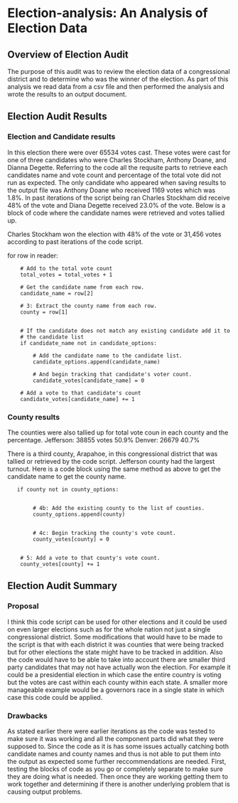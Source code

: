 # Election-analysis: An Analysis of Election Data


## Overview of Election Audit
The purpose of this audit was to review the election data of a congressional district and to determine who was the winner of the election.  As part of this analysis we read data from a csv file and then performed the analysis and wrote the results to an output document.


## Election Audit Results

### Election and Candidate results
In this election there were over 65534 votes cast.  These votes were cast for one of three candidates who were Charles Stockham, Anthony Doane, and Dianna Degette.  Referring to the code all the requsite parts to retrieve each candidates name and vote count and percentage of the total vote did not run as expected.  The only candidate who appeared when saving results to the output file was Anthony Doane who received 1169 votes which was 1.8%.  In past iterations of the script being ran Charles Stockham did receive 48% of the vote and Diana Degette received 23.0% of the vote.  Below is a block of code where the candidate names were retrieved and votes tallied up.

Charles Stockham won the election with 48% of the vote or 31,456 votes according to past iterations of the code script.



 for row in reader:

        # Add to the total vote count
        total_votes = total_votes + 1

        # Get the candidate name from each row.
        candidate_name = row[2]

        # 3: Extract the county name from each row.
        county = row[1]


        # If the candidate does not match any existing candidate add it to
        # the candidate list
        if candidate_name not in candidate_options:

            # Add the candidate name to the candidate list.
            candidate_options.append(candidate_name)

            # And begin tracking that candidate's voter count.
            candidate_votes[candidate_name] = 0

        # Add a vote to that candidate's count
        candidate_votes[candidate_name] += 1
        
        
### County results
The counties were also tallied up for total vote coun in each county and the percentage.
Jefferson: 38855 votes 50.9%
Denver: 26679 40.7%

There is a third county, Arapahoe, in this congressional district that was tallied or retrieved by the code script. Jefferson county had the largest turnout.  Here is a code block using the same method as above to get the candidate name to get the county name.



       if county not in county_options:


            # 4b: Add the existing county to the list of counties.
            county_options.append(county)


            # 4c: Begin tracking the county's vote count.
            county_votes[county] = 0


        # 5: Add a vote to that county's vote count.
        county_votes[county] += 1


## Election Audit Summary

### Proposal
I think this code script can be used for other elections and it could be used on even larger elections such as for the whole nation not just a single congressional district.  Some modifications that would have to be made to the script is that with each district it was counties that were being tracked but for other elections the state might have to be tracked in addition.  Also the code would have to be able to take into account there are smaller third party candidates that may not have actually won the election.  For example it could be a presidential election in which case the entire country is voting but the votes are cast within each county within each state.  A smaller more manageable example would be a governors race in a single state in which case this code could be applied.

### Drawbacks 
As stated earlier there were earlier iterations as the code was tested to make sure it was working and all the component parts did what they were supposed to.  Since the code as it is has some issues actually catching both candidate names and county names and thus is not able to put them into the output as expected some further reccommendations are needed.  First, testing the blocks of code as you go or completely separate to make sure they are doing what is needed.  Then once they are working getting them to work together and determining if there is another underlying problem that is causing output problems.
